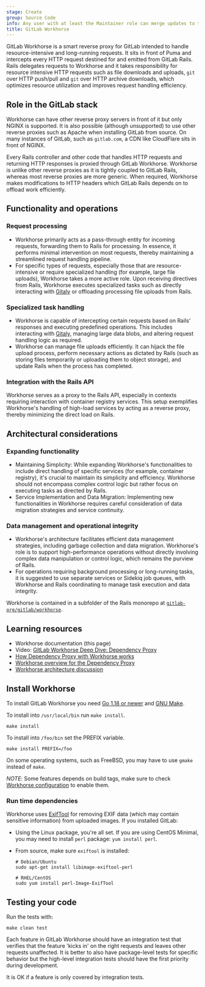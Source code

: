 ```yaml
---
stage: Create
group: Source Code
info: Any user with at least the Maintainer role can merge updates to this content. For details, see https://docs.gitlab.com/development/development_processes/#development-guidelines-review.
title: GitLab Workhorse
---
```


GitLab Workhorse is a smart reverse proxy for GitLab intended to handle resource-intensive and long-running requests.
It sits in front of Puma and intercepts every HTTP request destined for and emitted from GitLab Rails.
Rails delegates requests to Workhorse and it takes responsibility for resource intensive HTTP requests
such as file downloads and uploads, `git` over HTTP push/pull and `git` over HTTP archive downloads,
which optimizes resource utilization and improves request handling efficiency.

## Role in the GitLab stack

Workhorse can have other reverse proxy servers in front of it but only NGINX is supported.
It is also possible (although unsupported) to use other reverse proxies such as Apache when installing
GitLab from source.
On many instances of GitLab, such as `gitlab.com`, a CDN like CloudFlare sits in front of NGINX.

Every Rails controller and other code that handles HTTP requests and returning HTTP responses is
proxied through GitLab Workhorse.
Workhorse is unlike other reverse proxies as it is tightly coupled to GitLab Rails, whereas most reverse
proxies are more generic.
When required, Workhorse makes modifications to HTTP headers which GitLab Rails depends on to offload work efficiently.

## Functionality and operations

### Request processing

- Workhorse primarily acts as a pass-through entity for incoming requests, forwarding them to Rails for processing.
  In essence, it performs minimal intervention on most requests, thereby maintaining a streamlined
  request handling pipeline.
- For specific types of requests, especially those that are resource-intensive or require specialized handling
  (for example, large file uploads), Workhorse takes a more active role.
  Upon receiving directives from Rails, Workhorse executes specialized tasks such as directly
  interacting with [Gitaly](../../administration/gitaly/_index.md) or offloading processing file uploads from Rails.

### Specialized task handling

- Workhorse is capable of intercepting certain requests based on Rails' responses and executing
  predefined operations.
  This includes interacting with [Gitaly](../../administration/gitaly/_index.md), managing large data
  blobs, and altering request handling logic as required.
- Workhorse can manage file uploads efficiently.
  It can hijack the file upload process, perform necessary actions as dictated by Rails
  (such as storing files temporarily or uploading them to object storage), and update Rails when the
  process has completed.

### Integration with the Rails API

Workhorse serves as a proxy to the Rails API, especially in contexts requiring interaction with container
registry services.
This setup exemplifies Workhorse's handling of high-load services by acting as a reverse proxy,
thereby minimizing the direct load on Rails.

## Architectural considerations

### Expanding functionality

- Maintaining Simplicity: While expanding Workhorse's functionalities to include direct handling
  of specific services (for example, container registry), it's crucial to maintain its simplicity and efficiency.
  Workhorse should not encompass complex control logic but rather focus on executing tasks as directed
  by Rails.
- Service Implementation and Data Migration: Implementing new functionalities in Workhorse
  requires careful consideration of data migration strategies and service continuity.

### Data management and operational integrity

- Workhorse's architecture facilitates efficient data management strategies, including garbage
  collection and data migration.
  Workhorse's role is to support high-performance operations without directly involving complex data
  manipulation or control logic, which remains the purview of Rails.
- For operations requiring background processing or long-running tasks, it is suggested to use
  separate services or Sidekiq job queues, with Workhorse and Rails coordinating to manage task execution and data integrity.

Workhorse is contained in a subfolder of the Rails monorepo at
[`gitlab-org/gitlab/workhorse`](https://gitlab.com/gitlab-org/gitlab/tree/master/workhorse).

## Learning resources

- Workhorse documentation (this page)
- Video: [GitLab Workhorse Deep Dive: Dependency Proxy](https://www.youtube.com/watch?v=9cRd-k0TRqI)
- [How Dependency Proxy with Workhorse works](https://gitlab.com/gitlab-org/gitlab/-/issues/370235)
- [Workhorse overview for the Dependency Proxy](https://www.youtube.com/watch?v=WmBibT9oQms)
- [Workhorse architecture discussion](https://www.youtube.com/watch?v=QlHdh-yudtw)

## Install Workhorse

To install GitLab Workhorse you need [Go 1.18 or newer](https://go.dev/dl) and
[GNU Make](https://www.gnu.org/software/make/).

To install into `/usr/local/bin` run `make install`.

```plaintext
make install
```

To install into `/foo/bin` set the PREFIX variable.

```plaintext
make install PREFIX=/foo
```

On some operating systems, such as FreeBSD, you may have to use
`gmake` instead of `make`.

*NOTE*: Some features depends on build tags, make sure to check
[Workhorse configuration](configuration.md) to enable them.

### Run time dependencies

Workhorse uses [ExifTool](https://exiftool.org/) for
removing EXIF data (which may contain sensitive information) from uploaded
images. If you installed GitLab:

- Using the Linux package, you're all set.
  If you are using CentOS Minimal, you may need to install `perl` package: `yum install perl`.
- From source, make sure `exiftool` is installed:

  ```shell
  # Debian/Ubuntu
  sudo apt-get install libimage-exiftool-perl

  # RHEL/CentOS
  sudo yum install perl-Image-ExifTool
  ```

## Testing your code

Run the tests with:

```plaintext
make clean test
```

Each feature in GitLab Workhorse should have an integration test that
verifies that the feature 'kicks in' on the right requests and leaves
other requests unaffected. It is better to also have package-level tests
for specific behavior but the high-level integration tests should have
the first priority during development.

It is OK if a feature is only covered by integration tests.
